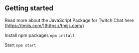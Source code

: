 ## Getting started

Read more about the JavaScript Package for Twitch Chat here [https://tmijs.com/](https://tmijs.com/)

Install npm packages `npm install`

Start `npm start`
